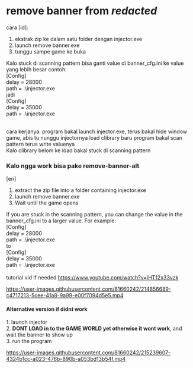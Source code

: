 # remove banner from *redacted*
cara [id]:
1. ekstrak zip ke dalam satu folder dengan injector.exe
2. launch remove banner.exe
3. tunggu sampe game ke buka


Kalo stuck di scanning pattern bisa ganti value di banner_cfg.ini ke value yang lebih besar
contoh: <br/>
[Config]<br/>
delay = 28000<br/>
path = .\injector.exe<br/>
jadi<br/>
[Config]<br/>
delay = 35000<br/>
path = .\injector.exe<br/>
<br/>

cara kerjanya:
program bakal launch injector.exe, terus bakal hide window game, abis tu nunggu injectornya load clibrary baru program bakal scan pattern terus write valuenya<br/>
Kalo clibrary belom ke load bakal stuck di scanning pattern

<h3>Kalo ngga work bisa pake remove-banner-alt</h3>

[en]
1. extract the zip file into a folder containing injector.exe
2. launch remove banner.exe
3. Wait until the game opens

If you are stuck in the scanning pattern, you can change the value in the banner_cfg.ini to a larger value. For example:<br/>
[Config]<br/>
delay = 28000<br/>
path = .\injector.exe<br/>
to<br/>
[Config]<br/>
delay = 35000<br/>
path = .\injector.exe<br/>
<br/>
tutorial vid if needed https://www.youtube.com/watch?v=iHT12x33vzk

https://user-images.githubusercontent.com/81660242/214856689-c4717213-5cee-41a8-9a99-e00f7094d5e5.mp4

<h4> Alternative version if didnt work </h4>
1. launch injector <br/>
2. <b>DONT LOAD in to the GAME WORLD yet otherwise it wont work</b>, and wait the banner to show up <br/>
3. run the program <br/>

https://user-images.githubusercontent.com/81660242/215239607-4324b1cc-a023-476b-890b-a053bd13b54f.mp4



